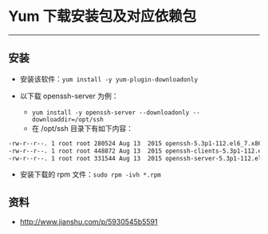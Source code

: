 # Yum 下载安装包及对应依赖包

------

## 安装


- 安装该软件：`yum install -y yum-plugin-downloadonly`

- 以下载 openssh-server 为例：
    - `yum install -y openssh-server --downloadonly --downloaddir=/opt/ssh`
    - 在 /opt/ssh 目录下有如下内容：
    
``` bash
-rw-r--r--. 1 root root 280524 Aug 13  2015 openssh-5.3p1-112.el6_7.x86_64.rpm
-rw-r--r--. 1 root root 448872 Aug 13  2015 openssh-clients-5.3p1-112.el6_7.x86_64.rpm
-rw-r--r--. 1 root root 331544 Aug 13  2015 openssh-server-5.3p1-112.el6_7.x86_64.rpm
```

- 安装下载的 rpm 文件：`sudo rpm -ivh *.rpm`


## 资料

- <http://www.jianshu.com/p/5930545b5591> 
